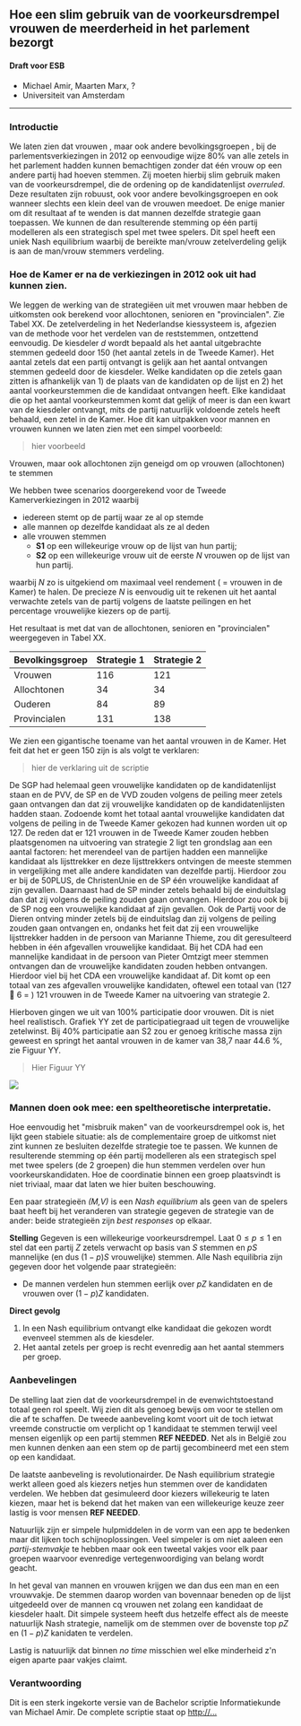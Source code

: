  

## Hoe een slim gebruik van de voorkeursdrempel vrouwen de meerderheid in het parlement bezorgt

#### Draft voor ESB

* Michael Amir, Maarten Marx, ?
* Universiteit van Amsterdam

<hr/>


### Introductie
We laten zien dat vrouwen , maar ook andere bevolkingsgroepen <!-- Moeten we het niet alleen betrekken op vrouwen en dan later bij de strategieën vermelden dat het voor andere bevolkingsgroepen ook is toegepast in de scriptie en linken naar de scriptie-->, bij de parlementsverkiezingen in 2012 op eenvoudige wijze 80% van alle zetels in het parlement hadden kunnen bemachtigen zonder dat &eacute;&eacute;n vrouw op een andere partij had hoeven stemmen.
Zij moeten hierbij slim gebruik maken van de voorkeursdrempel, die de ordening op de kandidatenlijst _overruled_.
Deze resultaten zijn robuust, ook voor andere bevolkingsgroepen <!-- in het verlengde van de vorige comment: we zouden hier kunnen zeggen dat de strategieën op allerlei bevolkingsgroepen zouden kunnen worden toegepast en dan er 3 andere bevolkingsgroepn in de scriptie zijn getest..--> en ook wanneer slechts een klein deel van de vrouwen meedoet.
De enige manier om dit resultaat af te wenden is dat mannen dezelfde strategie gaan toepassen.
We kunnen de dan resulterende stemming op &eacute;&eacute;n partij modelleren als een strategisch spel met twee spelers.
Dit spel heeft een uniek Nash equilibrium waarbij de bereikte man/vrouw zetelverdeling gelijk is aan de man/vrouw stemmers verdeling.


### Hoe de Kamer er na de verkiezingen in 2012 ook uit had kunnen zien.

We leggen de werking van de strategi&euml;en uit met vrouwen maar hebben de uitkomsten ook berekend voor allochtonen, senioren en "provincialen". Zie Tabel XX.
De zetelverdeling in het Nederlandse kiessysteem is, afgezien van de methode voor het verdelen van de reststemmen, ontzettend eenvoudig.
De kiesdeler _d_ wordt bepaald als het aantal uitgebrachte stemmen gedeeld door 150 (het aantal zetels in de Tweede Kamer).
Het aantal zetels dat een partij ontvangt is gelijk aan het aantal ontvangen stemmen gedeeld door de kiesdeler.
Welke kandidaten op die zetels gaan zitten is afhankelijk van 1) de plaats van de kandidaten op de lijst en 2) het aantal voorkeurstemmen die de kandidaat  ontvangen heeft.
Elke kandidaat die op het aantal voorkeurstemmen komt dat gelijk of meer is dan een kwart van de kiesdeler ontvangt, mits de partij natuurlijk voldoende zetels heeft behaald, een zetel in de Kamer.
Hoe dit kan uitpakken voor mannen en vrouwen kunnen we laten zien met een simpel voorbeeld:
<!-- Ik heb het gedeelte hierboven een klein beetje aangepast maar misschien is deze passage in de comment hieronder ook geschikt? de passage komt rechtstreeks uit de scriptie-->
<!--Bij het verdelen van de zetels aan de kandidaten wordt er, conform de kieswet \citeyearpar{kieswetje}, eerst gekeken naar het aantal stemmen die een kandidaat heeft ontvangen. Vervolgens wordt er pas gekeken naar de plaats op de kandidatenlijst. Een kandidaat die aan de voorkeursdrempel voldoet krijgt zodoende de voorkeur boven een kandidaat die hoger genoteerd staat maar niet aan de voorkeursdrempel voldoet.--> 

> hier voorbeeld

<!-- ik snap niet helemaal naar welk voorbeeld hier wordt gerefereerd-->

Vrouwen, maar ook allochtonen zijn geneigd om op vrouwen (allochtonen) te stemmen 
<!-- referentie uit de scriptie: @article{van2012tweede,
  title={Tweede orde personalisering; Voorkeurstemmen in Nederland},
  author={Van Holsteyn, J and Andeweg, R},
  journal={Res Publica},
  volume={54},
  number={2},
  pages={163--191},
  year={2012}
}. -->
We hebben twee scenarios doorgerekend voor de Tweede Kamerverkiezingen in 2012 waarbij

<!-- Hier zijn de strategieën omgedraaid.. wat voor het artikel ook wel beter is denk ik-->
* iedereen stemt op de partij waar ze al op stemde
* alle mannen op dezelfde kandidaat als ze al deden
* alle vrouwen stemmen 
	* **S1** op een willekeurige vrouw op de lijst van hun partij;
	* **S2** op een willekeurige vrouw uit de eerste _N_  vrouwen op de lijst van hun partij.

waarbij _N_ zo is uitgekiend om maximaal veel rendement ( = vrouwen in de Kamer) te halen.
De precieze _N_ is eenvoudig uit te rekenen uit het aantal verwachte zetels van de partij volgens de laatste peilingen en het percentage vrouwelijke kiezers op de partij. <!-- in de scriptie is dit strategie 1 top N toch? Het percentage vrouwelijke kiezers was voor 2012 niet nodig voor het uitrekenen van de N. Voor de N was alleen het aantal vrouwen op de kandidantenlijst benodigd en het het aantal te verwachten zetels volgens de peiling. Het verwachte percentage vrouwelijke kiezers hadden we voor elke partij op 50-50 gezet omdat we dat niet konden weten. Daarom deden we op basis daarvan een 'voorspelling' om te kijken hoe verwacht zou worden dat de stemmen verdeeld zouden zijn bij 100% deelname. De uiteindelijk percentage vrouwelijke kiezers op een partij is gebruikt om verolgens de 'voorspelling'  te testen en de hoe de daadwerkelijke stemmen verdeeld hadden kunnen zijn. Het stukje in de comment hieronder is een beschrijving van het bepalen van N -->
<!-- De eerste _N_ vrouwen wordt voor elke partij als volgt bepaald: als de partij een gelijk of hoger aantal vrouwen op de kandidatenlijst had staan dan het aantal zetels dat voor de partij volgens de peiling werd verwacht is _N_ voor deze partij gelijk aan het aantal zetels volgens de peiling. Als de partij minder vrouwen op de kandidatenlijst had staan dan het volgens de peiling verwachte aantal zetels, is _N_ gelijk aan het totaal aantal vrouwen op de kandidatenlijst-->
Het resultaat is met dat van de allochtonen, senioren en "provincialen" weergegeven in Tabel XX.

| Bevolkingsgroep | Strategie 1 | Strategie 2 |
|-----------------|-------------|-------------|
| Vrouwen         | 116         | 121         |
| Allochtonen     | 34          | 34          |
| Ouderen         | 84          | 89          |
| Provincialen    | 131         | 138         |
<!-- De tabel is ook veranders. Eerst stratgegie willekeurig en daarna stragtegie top N--> 

We zien een gigantische toename van het aantal vrouwen in de Kamer. Het feit dat het er geen 150 zijn is als volgt te verklaren:

> hier de verklaring uit de scriptie

<!-- De verklaring hieronder is wat te lang denk. Op kleine aanpassingen na komt het direct uit de scriptie. En het gaat alleen over strategie 2(stategie 1 in de scriptie)-->  
De SGP had helemaal geen vrouwelijke kandidaten op de kandidatenlijst staan en de PVV, de SP en de VVD zouden volgens de peiling meer zetels gaan ontvangen dan dat zij vrouwelijke kandidaten op de kandidatenlijsten hadden staan. Zodoende komt het totaal aantal vrouwelijke kandidaten dat volgens de peiling in de Tweede Kamer gekozen had kunnen worden uit op 127.
De reden dat er 121 vrouwen in de Tweede Kamer zouden hebben plaatsgenomen na uitvoering van strategie 2 ligt ten grondslag aan een aantal factoren: het merendeel van de partijen hadden een mannelijke kandidaat als lijsttrekker en deze lijsttrekkers ontvingen de meeste stemmen in vergelijking met alle andere kandidaten van dezelfde partij. Hierdoor zou er bij de 50PLUS, de ChristenUnie en de SP één vrouwelijke kandidaat af zijn gevallen. Daarnaast had de SP minder zetels behaald bij de einduitslag dan dat zij volgens de peiling zouden gaan ontvangen. Hierdoor zou ook bij de SP nog een vrouwelijke kandidaat af zijn gevallen. Ook de Partij voor de Dieren ontving minder zetels bij de einduitslag dan zij volgens de peiling zouden gaan ontvangen en, ondanks het feit dat zij een vrouwelijke lijsttrekker hadden in de persoon van Marianne Thieme, zou dit geresulteerd hebben in één afgevallen vrouwelijke kandidaat. Bij het CDA had een mannelijke kandidaat in de persoon van Pieter Omtzigt meer stemmen ontvangen dan de vrouwelijke kandidaten zouden hebben ontvangen. Hierdoor viel bij het CDA een vrouwelijke kandidaat af. Dit komt op een totaal van zes afgevallen vrouwelijke kandidaten, oftewel een totaal van (127 􀀀 6 = ) 121 vrouwen in de Tweede Kamer na uitvoering van strategie 2.

Hierboven gingen we uit van 100% participatie door vrouwen. Dit is niet heel realistisch. Grafiek YY zet de participatiegraad uit tegen de vrouwelijke zetelwinst. Bij 40% participatie aan S2 zou er genoeg kritische massa zijn geweest en springt het aantal vrouwen in de kamer van 38,7 naar 44.6 %, zie Figuur YY. <!-- Misschien ook voor S1(S2 in scriptie) doen. En misschien niet 40% doen maar 50% want dan is het percentage vrouwen in de kamer 62,6%-->

> Hier Figuur YY



<img src="http://i.imgur.com/AwNMJM0.png">


### Mannen doen ook mee: een speltheoretische interpretatie.


Hoe eenvoudig het "misbruik maken" van de voorkeursdrempel ook is, het lijkt geen stabiele situatie: als de complementaire groep de <!--verwachte--> uitkomst niet zint kunnen ze besluiten dezelfde strategie toe te passen.
We kunnen de resulterende stemming op &eacute;&eacute;n partij modelleren als een strategisch spel met twee spelers (de 2 groepen) die hun stemmen verdelen over hun voorkeurskandidaten.
Hoe de coordinatie binnen een groep plaatsvindt is niet triviaal, maar dat laten we hier buiten beschouwing.


Een paar <!-- wordt met 'een paar' bedoeld dat dat zowel M als V een strategie uitvoeren en op de hoogte zijn van elkaars strategie?--> strategie&euml;n _(M,V)_ is een _Nash equilibrium_ als geen van de spelers baat heeft bij het veranderen van strategie gegeven de strategie van de ander: beide strategie&euml;n zijn _best responses_ op elkaar.


**Stelling**
Gegeven is een willekeurige voorkeursdrempel. 
Laat $0\leq p\leq 1$ en stel dat een partij _Z_ zetels verwacht op basis van _S_ stemmen en $pS$ mannelijke (en dus $(1-p)S$ vrouwelijke) stemmen. 
Alle Nash equilibria zijn gegeven door het volgende paar strategieën:

* De mannen verdelen hun stemmen eerlijk over $pZ$ kandidaten en de vrouwen over $(1-p)Z$ kandidaten.

**Direct gevolg**

1. In een Nash equilibrium ontvangt elke kandidaat die gekozen wordt evenveel stemmen als de kiesdeler.
2. Het aantal zetels per groep is recht evenredig aan het aantal stemmers per groep.


### Aanbevelingen

De stelling laat zien dat de voorkeursdrempel in de evenwichtstoestand totaal geen rol speelt.
Wij zien dit als genoeg bewijs om voor te stellen om die af te schaffen.
De tweede aanbeveling komt voort uit de toch ietwat vreemde constructie om verplicht op 1 kandidaat te stemmen terwijl veel mensen eigenlijk op een partij stemmen **REF NEEDED**. Net als in Belgi&euml; zou men kunnen denken aan een stem op de partij gecombineerd met een stem op een kandidaat. <!-- Mischien iets meer over dit Belgisch kiessysteem en hoe de stemmen dan wegen-->

De laatste aanbeveling is revolutionairder. 
De Nash equilibrium strategie werkt alleen goed als kiezers netjes hun stemmen over de kandidaten verdelen.
We hebben dat gesimuleerd door kiezers willekeurig te laten kiezen, maar het is bekend dat het maken van een willekeurige keuze zeer lastig is voor mensen **REF NEEDED**. 
<!-- 3 referenties uti de scriptie: @article{schulz2012analysing,
  title={Analysing humanly generated random number sequences: a pattern-based approach},
  author={Schulz, Marc-Andr{\'e} and Schmalbach, Barbara and Brugger, Peter and Witt, Karsten},
  journal={PloS one},
  volume={7},
  number={7},
  pages={e41531},
  year={2012},
  publisher={Public Library of Science}
}

@article{bar1991perception,
  title={The perception of randomness},
  author={Bar-Hillel, Maya and Wagenaar, Willem A},
  journal={Advances in applied mathematics},
  volume={12},
  number={4},
  pages={428--454},
  year={1991},
  publisher={Elsevier}
}

@article{neuringer1986can,
  title={Can people behave" randomly?": The role of feedback.},
  author={Neuringer, Allen},
  journal={Journal of Experimental psychology: general},
  volume={115},
  number={1},
  pages={62},
  year={1986},
  publisher={American Psychological Association}
}-->
Natuurlijk zijn er simpele hulpmiddelen in de vorm van een app te bedenken maar dit lijken toch schijnoplossingen. <!-- schijnoplossingen omdat de voorkeursdrempel nogsteeds kan worden uitgebuit?-->
Veel simpeler is om niet aaleen een _partij-stemvakje_ te hebben maar ook een tweetal vakjes voor elk paar groepen waarvoor evenredige vertegenwoordiging van belang wordt geacht. <!-- kunnen we hier niet beter enkel een stemvakje voor geslachten voorstellen? aangezien het geslacht er toch al op staat, vrouwen degene zijn die het meeste op eigen groep stemmen en Minister Bussemaker campange begonnen is om meer vrouwen aan topfunctie te helpen.. of wat voor reden dan ook die positief is voor vrouwen. Vrouwen (geslachten) lijkt mij het meest neutraal en tevens het meest haalbaar-->

In het geval van mannen en vrouwen krijgen we dan dus een man en een vrouwvakje. 
De stemmen daarop worden van bovennaar beneden op de lijst uitgedeeld over de mannen cq vrouwen net zolang een kandidaat de kiesdeler haalt.
Dit simpele systeem heeft dus hetzelfe effect als de meeste natuurlijk Nash strategie, namelijk om de stemmen over de bovenste top $pZ$ en $(1-p)Z$ kanidaten te verdelen.

Lastig is natuurlijk dat binnen _no time_ misschien wel elke minderheid z'n eigen aparte paar vakjes claimt.<!-- dit lijkt me goede kritische toevoeging op de vorige comment over alleen geslachtsvakje.--> 

### Verantwoording
Dit is een sterk ingekorte versie van de Bachelor scriptie Informatiekunde van Michael Amir. De complete scriptie staat op <http://...>
<!-- deze hoop ik vanmiddag up de loaden naar de uva bieb en dan kan die link hier neergezet worden-- >

 
